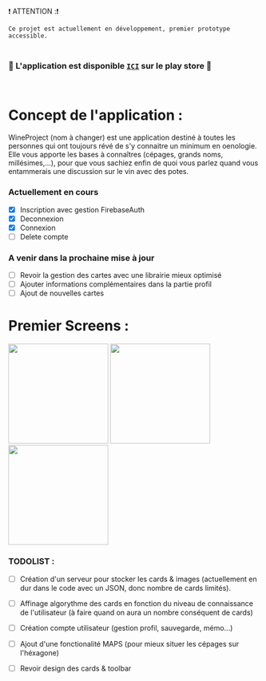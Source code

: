:exclamation: ATTENTION ::exclamation:
```
Ce projet est actuellement en développement, premier prototype accessible.
```
### <br> :raised_hands: L'application est disponible [`ICI`](https://play.google.com/store/apps/details?id=com.mayeul.wineproject&hl=fr)  sur le play store :raised_hands:
</br>

# Concept de l'application : 

WineProject (nom à changer) est une application destiné à toutes les personnes qui ont toujours révé de s'y connaitre un minimum en oenologie. Elle vous apporte les bases à connaîtres (cépages, grands noms, millésimes,...), pour que vous sachiez enfin de quoi vous parlez quand vous entammerais une discussion sur le vin avec des potes. 

### Actuellement en cours
- [X] Inscription avec gestion FirebaseAuth
- [X] Deconnexion 
- [X] Connexion
- [ ] Delete compte

### A venir dans la prochaine mise à jour 
- [ ] Revoir la gestion des cartes avec une librairie mieux optimisé
- [ ] Ajouter informations complémentaires dans la partie profil
- [ ] Ajout de nouvelles cartes

# Premier Screens : 

<img src="../master/screen/screen1.png" width="200px"> <img src="../master/screen/screen2.png" width="200px"> <img src="../master/screen/screen3.png" width="200px">

### TODOLIST :

- [ ] Création d'un serveur pour stocker les cards & images (actuellement en dur dans le code avec un JSON, donc nombre de cards limités).
- [ ] Affinage algorythme des cards en fonction du niveau de connaissance de l'utilisateur (à faire quand on aura un nombre conséquent de cards)
- [ ] Création compte utilisateur (gestion profil, sauvegarde, mémo...)
- [ ] Ajout d'une fonctionalité MAPS (pour mieux situer les cépages sur l'héxagone)
- [ ] Revoir design des cards & toolbar

